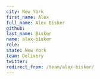 ```yaml
---
city: New York
first_name: Alex
full_name: Alex Bisker
github: 
last_name: Bisker
name: alex-bisker
role: 
state: New York
team: Delivery
twitter: 
redirect_from: /team/alex-bisker/
---
```

